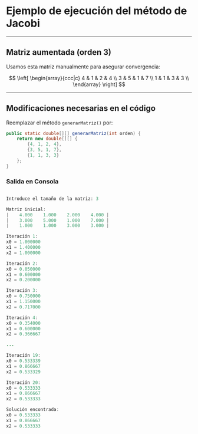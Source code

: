 # Ejemplo de ejecución del método de Jacobi

---

## Matriz aumentada (orden 3)

Usamos esta matriz manualmente para asegurar convergencia:

$$
\left[
\begin{array}{ccc|c}
4 & 1 & 2 & 4 \\
3 & 5 & 1 & 7 \\
1 & 1 & 3 & 3 \\
\end{array}
\right]
$$

---

## Modificaciones necesarias en el código

Reemplazar el método `generarMatriz()` por:

```java
public static double[][] generarMatriz(int orden) {
    return new double[][] {
        {4, 1, 2, 4},
        {3, 5, 1, 7},
        {1, 1, 3, 3}
    };
}
```

### Salida en Consola

```java

Introduce el tamaño de la matriz: 3

Matriz inicial:
|    4.000    1.000    2.000    4.000 |
|    3.000    5.000    1.000    7.000 |
|    1.000    1.000    3.000    3.000 |

Iteración 1:
x0 = 1.000000
x1 = 1.400000
x2 = 1.000000

Iteración 2:
x0 = 0.050000
x1 = 0.600000
x2 = 0.200000

Iteración 3:
x0 = 0.750000
x1 = 1.150000
x2 = 0.717000

Iteración 4:
x0 = 0.354000
x1 = 0.600000
x2 = 0.366667

...

Iteración 19:
x0 = 0.533339
x1 = 0.866667
x2 = 0.533329

Iteración 20:
x0 = 0.533333
x1 = 0.866667
x2 = 0.533333

Solución encontrada:
x0 = 0.533333  
x1 = 0.866667  
x2 = 0.533333


```
